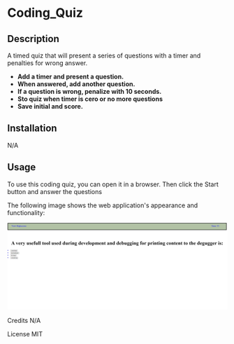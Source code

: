 # Coding_Quiz

## Description
A timed quiz that will present a series of questions with a timer  and penalties for wrong answer.

* **Add a timer and present a question.**
* **When answered, add another question.**
* **If a question is wrong, penalize with 10 seconds.**
* **Sto quiz when timer is cero or no more questions**
* **Save initial and score.**

## Installation
N/A

## Usage
To use this coding quiz, you can open it in a browser. Then click the Start button and answer the questions

The following image shows the web application's appearance and functionality:

![A user clicks through an interactive coding quiz, then enters initials to save the high score before resetting and starting over.](./assets/picture/codingquiz.jpg)


Credits
N/A

License
MIT